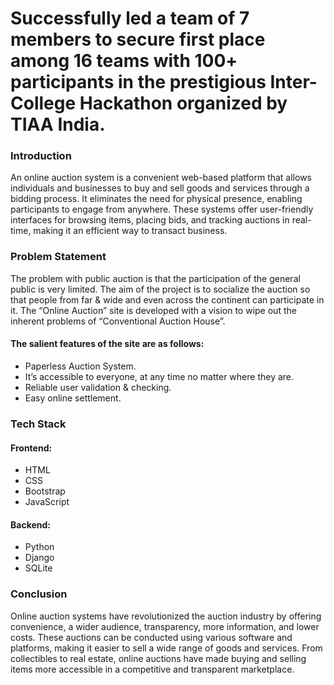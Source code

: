 # Successfully led a team of 7 members to secure first place among 16 teams with 100+ participants in the prestigious Inter-College Hackathon organized by TIAA India. </br>
### Introduction <br/>
An online auction system is a convenient web-based platform that allows individuals and businesses to buy and sell goods and services through a bidding process. It eliminates the need for physical presence, enabling participants to engage from anywhere. These systems offer user-friendly interfaces for browsing items, placing bids, and tracking auctions in real-time, making it an efficient way to transact business.

### Problem Statement <br/>
The problem with public auction is that the participation of the general public is very limited. The aim of the project is to socialize the auction so that people from far & wide and even across the continent can participate in it. The “Online Auction” site is developed with a vision to wipe out the inherent problems of “Conventional Auction House”.  <br/>
#### The salient features of the site are as follows: <br/>
* Paperless Auction System. <br/>
* It’s accessible to everyone, at any time no matter where they are. <br/>
* Reliable user validation & checking. <br/>
* Easy online settlement. <br/>

### Tech Stack <br/>
#### Frontend: <br/>
* HTML <br/>
* CSS <br/>
* Bootstrap <br/>
* JavaScript <br/>
#### Backend: <br/>
* Python<br/>
* Django<br/>
* SQLite<br/>

### Conclusion<br/>
Online auction systems have revolutionized the auction industry by offering convenience, a wider audience, transparency, more information, and lower costs. These auctions can be conducted using various software and platforms, making it easier to sell a wide range of goods and services. From collectibles to real estate, online auctions have made buying and selling items more accessible in a competitive and transparent marketplace.
